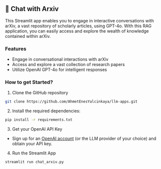 ## 🔎 Chat with Arxiv
This Streamlit app enables you to engage in interactive conversations with arXiv, a vast repository of scholarly articles, using GPT-4o. With this RAG application, you can easily access and explore the wealth of knowledge contained within arXiv.

### Features
- Engage in conversational interactions with arXiv
- Access and explore a vast collection of research papers
- Utilize OpenAI GPT-4o for intelligent responses

### How to get Started?

1. Clone the GitHub repository

```bash
git clone https://github.com/AhmetEnesYalcinkaya/llm-apps.git
```
2. Install the required dependencies:

```bash
pip install -r requirements.txt
```
3. Get your OpenAI API Key

- Sign up for an [OpenAI account](https://platform.openai.com/) (or the LLM provider of your choice) and obtain your API key.

4. Run the Streamlit App
```bash
streamlit run chat_arxiv.py
```
